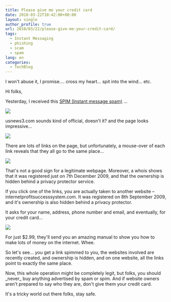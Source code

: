 ```yaml
---
title: Please give me your credit card
date: 2010-03-22T10:42:00+00:00
layout: single
author_profile: true
url: 2010/03/22/please-give-me-your-credit-card/
tags:
  - Instant Messaging
  - phishing
  - scam
  - spam
lang: en
categories: 
  - TechBlog
---
```

I won't abuse it, I promise…. cross my heart… spit into the wind… etc.

Hi folks,

Yesterday, I received this [SPIM (Instant message spam)](http://sites.google.com/site/boelectronic/computer/safety-tips/instant-messaging) …

[![](http://2.bp.blogspot.com/_vaUVXcmC3OI/S6dBOtYM1pI/AAAAAAAABVA/-yHVKuP9SSU/s400/6a00e5539a104188340120a95a58b0970b-800wi.png)](http://2.bp.blogspot.com/_vaUVXcmC3OI/S6dBOtYM1pI/AAAAAAAABVA/-yHVKuP9SSU/s1600-h/6a00e5539a104188340120a95a58b0970b-800wi.png)

usnews3.com sounds kind of official, doesn't it? and the page looks impressive…

[![](http://3.bp.blogspot.com/_vaUVXcmC3OI/S6dBO4mzY3I/AAAAAAAABVE/lhi5ES2-mY4/s400/6a00e5539a104188340120a95a6a8b970b-800wi.png)](http://3.bp.blogspot.com/_vaUVXcmC3OI/S6dBO4mzY3I/AAAAAAAABVE/lhi5ES2-mY4/s1600-h/6a00e5539a104188340120a95a6a8b970b-800wi.png)

There are lots of links on the page, but unfortunately, a mouse-over of each link reveals that they all go to the same place…

[![](http://2.bp.blogspot.com/_vaUVXcmC3OI/S6dBPHnEMTI/AAAAAAAABVI/j75HI9s4wDQ/s400/6a00e5539a1041883401310fc15d95970c-800wi.png)](http://2.bp.blogspot.com/_vaUVXcmC3OI/S6dBPHnEMTI/AAAAAAAABVI/j75HI9s4wDQ/s1600-h/6a00e5539a1041883401310fc15d95970c-800wi.png)

That's not a good sign for a legitimate webpage. Moreover, a whois shows that it was registered just on 7th December 2009, and that the ownership is hidden behind a privacy protector service.

If you click one of the links, you are actually taken to another website – internetprofitsuccesssystem.com. It was registered on 8th September 2009, and it's ownership is also hidden behind a privacy protector.

It asks for your name, address, phone number and email, and eventually, for your credit card…

[![](http://1.bp.blogspot.com/_vaUVXcmC3OI/S6dBPVtUJcI/AAAAAAAABVM/WoUZDb_9dt0/s400/6a00e5539a104188340120a95a8370970b-800wi.png)](http://1.bp.blogspot.com/_vaUVXcmC3OI/S6dBPVtUJcI/AAAAAAAABVM/WoUZDb_9dt0/s1600-h/6a00e5539a104188340120a95a8370970b-800wi.png)

For just $2.99, they'll send you an amazing manual to show you how to make lots of money on the internet. Whee.

So let's see… you get a link spimmed to you, the websites involved are recently created, and ownership is hidden, and on one website, all the links point to exactly the same place.

Now, this whole operation might be completely legit, but folks, you should \_never\_ buy anything advertised by spam or spim. And if website owners aren't prepared to say who they are, don't give them your credit card.

It's a tricky world out there folks, stay safe.